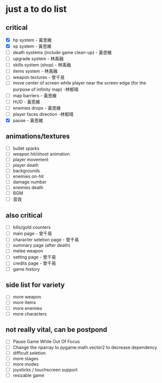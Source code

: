 # just a to do list

## critical

- [x] hp system - 黃思維
- [x] xp system - 黃思維
- [ ] death systems (include game clean-up) - 黃思維
- [ ] upgrade system - 林禹融
- [ ] skills system (shop) - 林禹融
- [ ] items system - 林禹融
- [ ] weapon textures - 曾千易
- [ ] move center of screen while player near the screen edge (for the purpose of infinity map) -林郁晴
- [ ] map barriers - 黃思維
- [ ] HUD - 黃思維
- [ ] enemies drops - 黃思維
- [ ] player faces direction -林郁晴
- [x] pause - 黃思維

## animations/textures

- [ ] bullet sparks
- [ ] weapon hit/shoot animation
- [ ] player movement 
- [ ] player death
- [ ] backgrounds
- [ ] enemies on-hit
- [ ] damage number
- [ ] enemies death
- [ ] BGM
- [ ] 音效

## also critical

- [ ] kills/gold counters
- [ ] main page - 曾千易
- [ ] character seletion page - 曾千易
- [ ] summary page (after death)
- [ ] melee weapon 
- [ ] setting page - 曾千易
- [ ] credits page - 曾千易
- [ ] game history

## side list for variety

- [ ] more weapon
- [ ] more items
- [ ] more enemies
- [ ] more characters

## not really vital, can be postpond

- [ ] Pause Game While Out Of Focus
- [ ] Change the nparray to pygame.math.vector2 to decrease dependency
- [ ] difficult seletion
- [ ] more stages
- [ ] more modes
- [ ] joysticks / touchscreen support
- [ ] resizable game
